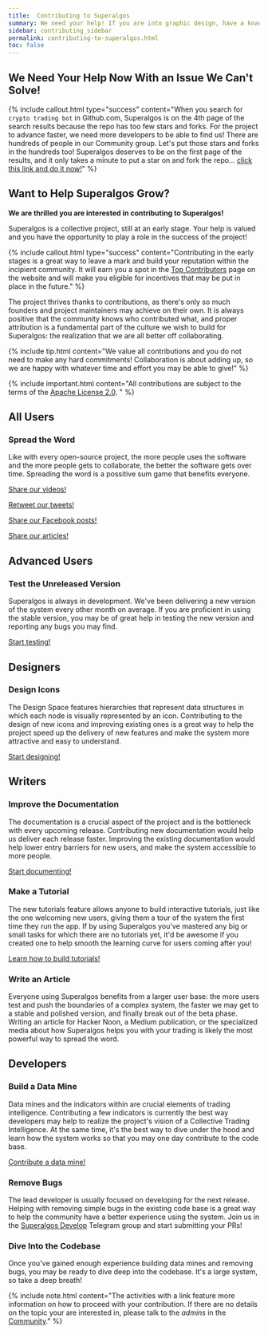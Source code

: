 ```yaml
---
title:  Contributing to Superalgos
summary: We need your help! If you are into graphic design, have a knack for writing in English, are a power user of Superalgos, or are a developer, you can help!
sidebar: contributing_sidebar
permalink: contributing-to-superalgos.html
toc: false
---
```


## We Need Your Help Now With an Issue We Can't Solve!

{% include callout.html type="success" content="When you search for <code>crypto trading bot</code> in Github.com, Superalgos is on the 4th page of the search results because the repo has too few stars and forks. For the project to advance faster, we need more developers to be able to find us! There are hundreds of people in our Community group. Let's put those stars and forks in the hundreds too! Superalgos deserves to be on the first page of the results, and it only takes a minute to put a star on and fork the repo... <a href='https://github.com/Superalgos/Superalgos' rel='nofollow' rel='noopener' target='_blank'>click this link and do it now!</a>" %}

## Want to Help Superalgos Grow?

**We are thrilled you are interested in contributing to Superalgos!**

Superalgos is a collective project, still at an early stage. Your help is valued and you have the opportunity to play a role in the success of the project! 

{% include callout.html type="success" content="Contributing in the early stages is a great way to leave a mark and build your reputation within the incipient community. It will earn you a spot in the <a href='https://superalgos.org/about-contributors.shtml' target='_blank'>Top Contributors</a> page on the website and will make you eligible for incentives that may be put in place in the future." %}

The project thrives thanks to contributions, as there's only so much founders and project maintainers may achieve on their own. It is always positive that the community knows who contributed what, and proper attribution is a fundamental part of the culture we wish to build for Superalgos: the realization that we are all better off collaborating.

{% include tip.html content="We value all contributions and you do not need to make any hard commitments! Collaboration is about adding up, so we are happy with whatever time and effort you may be able to give!" %}

{% include important.html content="All contributions are subject to the terms of the <a href='https://github.com/Superalgos/Superalgos/blob/master/LICENSE' rel='nofollow' rel='noopener' target='_blank'>Apache License 2.0</a>. " %}

## All Users

### Spread the Word

Like with every open-source project, the more people uses the software and the more people gets to collaborate, the better the software gets over time. Spreading the word is a possitive sum game that benefits everyone. 

<a href='https://www.youtube.com/channel/UCmYSGbB151xFQPNxj7KfKBg' rel='noopener' target='_blank'>Share our videos!</a>

<a href='https://twitter.com/superalgos' rel='noopener' target='_blank'>Retweet our tweets!</a>

<a href='https://www.facebook.com/superalgos' rel='noopener' target='_blank'>Share our Facebook posts!</a>

<a href='https://superalgos.org/media-articles.shtml' target='_blank'>Share our articles!</a>

## Advanced Users

### Test the Unreleased Version

Superalgos is always in development. We've been delivering a new version of the system every other month on average. If you are proficient in using the stable version, you may be of great help in testing the new version and reporting any bugs you may find.

<a href='contributing-testing.html'>Start testing!</a>

## Designers

### Design Icons

The Design Space features hierarchies that represent data structures in which each node is visually represented by an icon. Contributing to the design of new icons and improving existing ones is a great way to help the project speed up the delivery of new features and make the system more attractive and easy to understand.

<a href='contributing-icons.html'>Start designing!</a>

## Writers

### Improve the Documentation

The documentation is a crucial aspect of the project and is the bottleneck with every upcoming release. Contributing new documentation would help us deliver each release faster. Improving the existing documentation would help lower entry barriers for new users, and make the system accessible to more people.

<a href='contributing-documentation.html'>Start documenting!</a>

### Make a Tutorial

The new tutorials feature allows anyone to build interactive tutorials, just like the one welcoming new users, giving them a tour of the system the first time they run the app. If by using Superalgos you've mastered any big or small tasks for which there are no tutorials yet, it'd be awesome if you created one to help smooth the learning curve for users coming after you!

<a href='suite-tutorials.html'>Learn how to build tutorials!</a>

### Write an Article

Everyone using Superalgos benefits from a larger user base: the more users test and push the boundaries of a complex system, the faster we may get to a stable and polished version, and finally break out of the beta phase. Writing an article for Hacker Noon, a Medium publication, or the specialized media about how Superalgos helps you with your trading is likely the most powerful way to spread the word.

## Developers

### Build a Data Mine

Data mines and the indicators within are crucial elements of trading intelligence. Contributing a few indicators is currently the best way developers may help to realize the project's vision of a Collective Trading Intelligence. At the same time, it's the best way to dive under the hood and learn how the system works so that you may one day contribute to the code base.

<a href='contributing-indicators.html'>Contribute a data mine!</a>

### Remove Bugs

The lead developer is usually focused on developing for the next release. Helping with removing simple bugs in the existing code base is a great way to help the community have a better experience using the system. Join us in the <a href='https://t.me/superalgosdevelop' rel='nofollow' rel='noopener' target='_blank'>Superalgos Develop</a> Telegram group and start submitting your PRs!

### Dive Into the Codebase

Once you've gained enough experience building data mines and removing bugs, you may be ready to dive deep into the codebase. It's a large system, so take a deep breath!

{% include note.html content="The activities with a link feature more information on how to proceed with your contribution. If there are no details on the topic your are interested in, please talk to the *admins* in the <a href='https://t.me/superalgoscommunity' rel='nofollow' rel='noopener' target='_blank'>Community</a>." %}